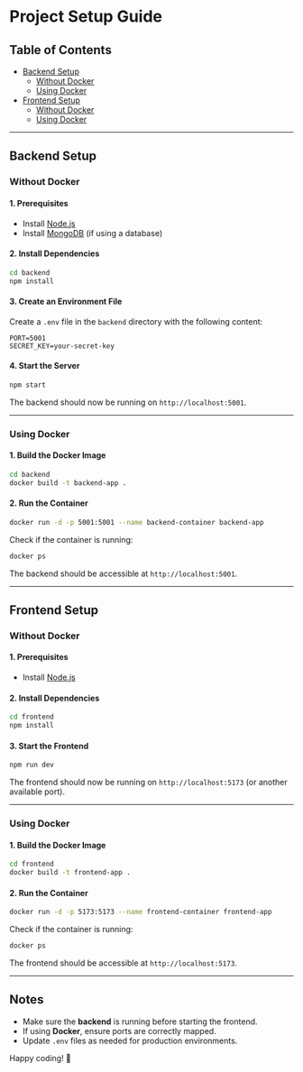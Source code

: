 # Project Setup Guide

## Table of Contents
- [Backend Setup](#backend-setup)
  - [Without Docker](#without-docker)
  - [Using Docker](#using-docker)
- [Frontend Setup](#frontend-setup)
  - [Without Docker](#without-docker-1)
  - [Using Docker](#using-docker-1)

---

## Backend Setup

### Without Docker

#### 1. Prerequisites
- Install [Node.js](https://nodejs.org/)
- Install [MongoDB](https://www.mongodb.com/) (if using a database)

#### 2. Install Dependencies
```sh
cd backend
npm install
```

#### 3. Create an Environment File
Create a `.env` file in the `backend` directory with the following content:
```env
PORT=5001
SECRET_KEY=your-secret-key
```

#### 4. Start the Server
```sh
npm start
```

The backend should now be running on `http://localhost:5001`.

---

### Using Docker

#### 1. Build the Docker Image
```sh
cd backend
docker build -t backend-app .
```

#### 2. Run the Container
```sh
docker run -d -p 5001:5001 --name backend-container backend-app
```

Check if the container is running:
```sh
docker ps
```

The backend should be accessible at `http://localhost:5001`.

---

## Frontend Setup

### Without Docker

#### 1. Prerequisites
- Install [Node.js](https://nodejs.org/)

#### 2. Install Dependencies
```sh
cd frontend
npm install
```

#### 3. Start the Frontend
```sh
npm run dev
```

The frontend should now be running on `http://localhost:5173` (or another available port).

---

### Using Docker

#### 1. Build the Docker Image
```sh
cd frontend
docker build -t frontend-app .
```

#### 2. Run the Container
```sh
docker run -d -p 5173:5173 --name frontend-container frontend-app
```

Check if the container is running:
```sh
docker ps
```

The frontend should be accessible at `http://localhost:5173`.

---

## Notes
- Make sure the **backend** is running before starting the frontend.
- If using **Docker**, ensure ports are correctly mapped.
- Update `.env` files as needed for production environments.

Happy coding! 🚀

